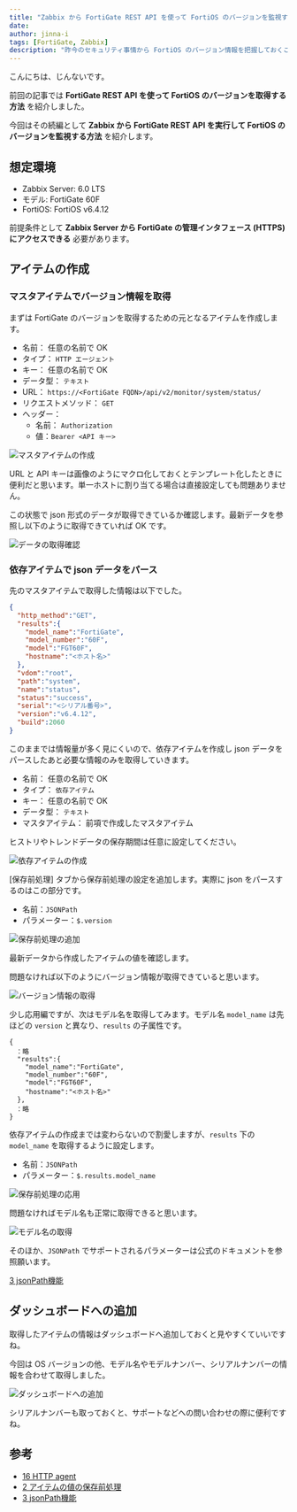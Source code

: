 ```yaml
---
title: "Zabbix から FortiGate REST API を使って FortiOS のバージョンを監視する（Zabbix 編）"
date: 
author: jinna-i
tags: [FortiGate, Zabbix]
description: "昨今のセキュリティ事情から FortiOS のバージョン情報を把握しておくことは大切です。前回の記事に続き、Zabbix から FortiGate REST API を実行して FortiOS のバージョンを監視する方法を紹介します。"
---
```


こんにちは、じんないです。

前回の記事では **FortiGate REST API を使って FortiOS のバージョンを取得する方法** を紹介しました。

今回はその続編として **Zabbix から FortiGate REST API を実行して FortiOS のバージョンを監視する方法** を紹介します。


## 想定環境

- Zabbix Server: 6.0 LTS
- モデル: FortiGate 60F
- FortiOS: FortiOS v6.4.12

前提条件として **Zabbix Server から FortiGate の管理インタフェース (HTTPS) にアクセスできる** 必要があります。

## アイテムの作成
### マスタアイテムでバージョン情報を取得

まずは FortiGate のバージョンを取得するための元となるアイテムを作成します。

- 名前： 任意の名前で OK
- タイプ： `HTTP エージェント`
- キー： 任意の名前で OK
- データ型： `テキスト`
- URL： `https://<FortiGate FQDN>/api/v2/monitor/system/status/`
- リクエストメソッド： `GET`
- ヘッダー：
    - 名前： `Authorization`
    - 値：`Bearer <API キー>`


![マスタアイテムの作成](images/001.png)

URL と API キーは画像のようにマクロ化しておくとテンプレート化したときに便利だと思います。単一ホストに割り当てる場合は直接設定しても問題ありません。

この状態で json 形式のデータが取得できているか確認します。最新データを参照し以下のように取得できていれば OK です。

![データの取得確認](images/002.png)

### 依存アイテムで json データをパース


先のマスタアイテムで取得した情報は以下でした。

```json
{
  "http_method":"GET",
  "results":{
    "model_name":"FortiGate",
    "model_number":"60F",
    "model":"FGT60F",
    "hostname":"<ホスト名>"
  },
  "vdom":"root",
  "path":"system",
  "name":"status",
  "status":"success",
  "serial":"<シリアル番号>",
  "version":"v6.4.12",
  "build":2060
}
```

このままでは情報量が多く見にくいので、依存アイテムを作成し json データをパースしたあと必要な情報のみを取得していきます。

- 名前： 任意の名前で OK
- タイプ： `依存アイテム`
- キー： 任意の名前で OK
- データ型： `テキスト`
- マスタアイテム： 前項で作成したマスタアイテム

ヒストリやトレンドデータの保存期間は任意に設定してください。

![依存アイテムの作成](images/003.png)

[保存前処理] タブから保存前処理の設定を追加します。実際に json をパースするのはこの部分です。

- 名前：`JSONPath`
- パラメーター：`$.version`

![保存前処理の追加](images/004.png)

最新データから作成したアイテムの値を確認します。

問題なければ以下のようにバージョン情報が取得できていると思います。

![バージョン情報の取得](images/005.png)

少し応用編ですが、次はモデル名を取得してみます。モデル名 `model_name` は先ほどの `version` と異なり、`results` の子属性です。

```json{4}
{
　：略
  "results":{
    "model_name":"FortiGate",
    "model_number":"60F",
    "model":"FGT60F",
    "hostname":"<ホスト名>"
  },
　：略
}
```

依存アイテムの作成までは変わらないので割愛しますが、`results` 下の `model_name` を取得するように設定します。

- 名前：`JSONPath`
- パラメーター：`$.results.model_name`

![保存前処理の応用](images/006.png)

問題なければモデル名も正常に取得できると思います。

![モデル名の取得](images/007.png)

そのほか、`JSONPath` でサポートされるパラメーターは公式のドキュメントを参照願います。

[3 jsonPath機能](https://www.zabbix.com/documentation/6.0/jp/manual/config/items/preprocessing/jsonpath_functionality)

## ダッシュボードへの追加

取得したアイテムの情報はダッシュボードへ追加しておくと見やすくていいですね。

今回は OS バージョンの他、モデル名やモデルナンバー、シリアルナンバーの情報を合わせて取得しました。

![ダッシュボードへの追加](images/008.png)

シリアルナンバーも取っておくと、サポートなどへの問い合わせの際に便利ですね。

## 参考

- [16 HTTP agent](https://www.zabbix.com/documentation/6.0/jp/manual/config/items/itemtypes/http)
- [2 アイテムの値の保存前処理](https://www.zabbix.com/documentation/6.0/jp/manual/config/items/preprocessing)
- [3 jsonPath機能](https://www.zabbix.com/documentation/6.0/jp/manual/config/items/preprocessing/jsonpath_functionality)
